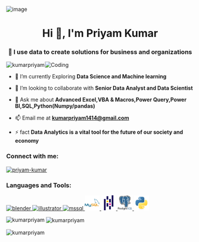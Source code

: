 ![image](https://github.com/kumarpriyam/kumarpriyam/assets/170072496/463ab4c4-1c2f-4cde-9587-0b2285b957f1)
<h1 align="center">Hi 👋, I'm Priyam Kumar</h1>
<h3 align="center">👀 I use data to create solutions for business and organizations</h3>
<img align="right" alt="Coding" width="400" src="https://camo.githubusercontent.com/f8890b3836e5c774ccf3074efabcd95f31dbce1fcf4e0ed8a696f8b43f959eae/68747470733a2f2f696e646f616e616c79746963612e636f6d2f7374617469632f696d616765732f646174612d736369656e63652d322e676966">

<p align="left"> <img src="https://komarev.com/ghpvc/?username=kumarpriyam&label=Profile%20views&color=0e75b6&style=flat" alt="kumarpriyam" /> </p>

- 🌱 I’m currently Exploring **Data Science and Machine learning**

- 👯 I’m looking to collaborate with **Senior Data Analyst and Data Scientist**

- 💬 Ask me about **Advanced Excel,VBA & Macros,Power Query,Power BI,SQL,Python(Numpy/pandas)**

- 📫 Email me at **kumarpriyam1414@gmail.com**

- ⚡ fact **Data Analytics is a vital tool for the future of our society and economy**

<h3 align="left">Connect with me:</h3>
<p align="left">
<a href="https://linkedin.com/in/priyam-kumar" target="blank"><img align="center" src="https://raw.githubusercontent.com/rahuldkjain/github-profile-readme-generator/master/src/images/icons/Social/linked-in-alt.svg" alt="priyam-kumar" height="30" width="40" /></a>
</p>

<h3 align="left">Languages and Tools:</h3>
<p align="left"> <a href="https://www.blender.org/" target="_blank" rel="noreferrer"> <img src="https://download.blender.org/branding/community/blender_community_badge_white.svg" alt="blender" width="40" height="40"/> </a> <a href="https://www.adobe.com/in/products/illustrator.html" target="_blank" rel="noreferrer"> <img src="https://www.vectorlogo.zone/logos/adobe_illustrator/adobe_illustrator-icon.svg" alt="illustrator" width="40" height="40"/> </a> <a href="https://www.microsoft.com/en-us/sql-server" target="_blank" rel="noreferrer"> <img src="https://www.svgrepo.com/show/303229/microsoft-sql-server-logo.svg" alt="mssql" width="40" height="40"/> </a> <a href="https://www.mysql.com/" target="_blank" rel="noreferrer"> <img src="https://raw.githubusercontent.com/devicons/devicon/master/icons/mysql/mysql-original-wordmark.svg" alt="mysql" width="40" height="40"/> </a> <a href="https://pandas.pydata.org/" target="_blank" rel="noreferrer"> <img src="https://raw.githubusercontent.com/devicons/devicon/2ae2a900d2f041da66e950e4d48052658d850630/icons/pandas/pandas-original.svg" alt="pandas" width="40" height="40"/> </a> <a href="https://www.postgresql.org" target="_blank" rel="noreferrer"> <img src="https://raw.githubusercontent.com/devicons/devicon/master/icons/postgresql/postgresql-original-wordmark.svg" alt="postgresql" width="40" height="40"/> </a> <a href="https://www.python.org" target="_blank" rel="noreferrer"> <img src="https://raw.githubusercontent.com/devicons/devicon/master/icons/python/python-original.svg" alt="python" width="40" height="40"/> </a> </p>

<p><img align="left" src="https://github-readme-stats.vercel.app/api/top-langs?username=kumarpriyam&show_icons=true&locale=en&layout=compact" alt="kumarpriyam" /></p>

<p>&nbsp;<img align="center" src="https://github-readme-stats.vercel.app/api?username=kumarpriyam&show_icons=true&locale=en" alt="kumarpriyam" /></p>

<p><img align="center" src="https://github-readme-streak-stats.herokuapp.com/?user=kumarpriyam&" alt="kumarpriyam" /></p>




